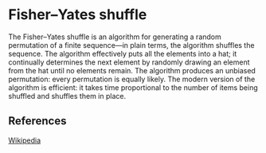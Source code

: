 # Fisher–Yates shuffle

The Fisher–Yates shuffle is an algorithm for generating a random 
permutation of a finite sequence—in plain terms, the algorithm 
shuffles the sequence. The algorithm effectively puts all the 
elements into a hat; it continually determines the next element 
by randomly drawing an element from the hat until no elements 
remain. The algorithm produces an unbiased permutation: every 
permutation is equally likely. The modern version of the 
algorithm is efficient: it takes time proportional to the 
number of items being shuffled and shuffles them in place.

## References

[Wikipedia](https://en.wikipedia.org/wiki/Fisher%E2%80%93Yates_shuffle)
